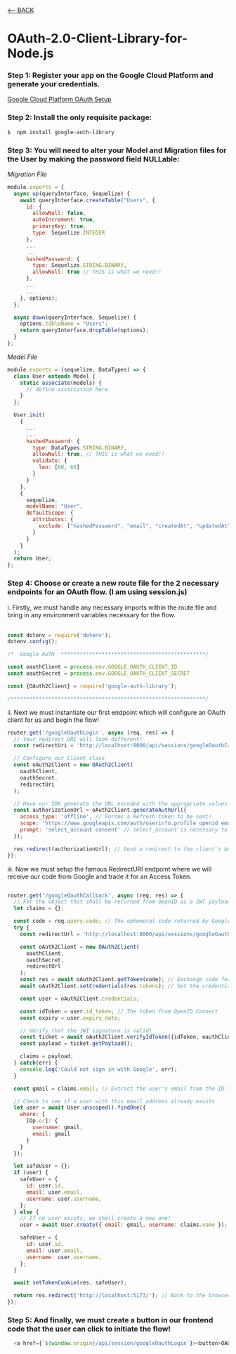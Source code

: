 [<-- BACK](https://github.com/bkieselEducational/OAuth-SDKs)
# OAuth-2.0-Client-Library-for-Node.js

### Step 1: Register your app on the Google Cloud Platform and generate your credentials.
[Google Cloud Platform OAuth Setup](https://github.com/bkieselEducational/OAuth-Google-Cloud-Console-Setup)

### Step 2: Install the only requisite package:

```bash
$  npm install google-auth-library
```

### Step 3: You will need to alter your Model and Migration files for the User by making the password field NULLable:

*Migration File*
```javascript
module.exports = {
  async up(queryInterface, Sequelize) {
    await queryInterface.createTable("Users", {
      id: {
        allowNull: false,
        autoIncrement: true,
        primaryKey: true,
        type: Sequelize.INTEGER
      },
      ...
      ...
      hashedPassword: {
        type: Sequelize.STRING.BINARY,
        allowNull: true // THIS is what we need!!
      },
      ...
      ...
    }, options);
  },

  async down(queryInterface, Sequelize) {
    options.tableName = "Users";
    return queryInterface.dropTable(options);
  }
};
```

*Model File*
```javascript
module.exports = (sequelize, DataTypes) => {
  class User extends Model {
    static associate(models) {
      // define association here
    }
  };

  User.init(
    {
      ...
      ...
      hashedPassword: {
        type: DataTypes.STRING.BINARY,
        allowNull: true, // THIS is what we need!!
        validate: {
          len: [60, 60]
        }
      }
    },
    {
      sequelize,
      modelName: "User",
      defaultScope: {
        attributes: {
          exclude: ["hashedPassword", "email", "createdAt", "updatedAt"]
        }
      }
    }
  );
  return User;
};
```
### Step 4: Choose or create a new route file for the 2 necessary endpoints for an OAuth flow. (I am using session.js)
i. Firstly, we must handle any necessary imports within the route file and bring in any environment variables necessary for the flow.<br>
<br>
```javascript
const dotenv = require('dotenv');
dotenv.config();
```
```javascript
/*  Google AUTH  **********************************************/

const oauthClient = process.env.GOOGLE_OAUTH_CLIENT_ID
const oauthSecret = process.env.GOOGLE_OAUTH_CLIENT_SECRET

const {OAuth2Client} = require('google-auth-library');

/**************************************************************/
```
ii. Next we must instantiate our first endpoint which will configure an OAuth client for us and begin the flow!
```javascript
router.get('/googleOauthLogin', async (req, res) => {
  // Your redirect URI will look different!
  const redirectUri = 'http://localhost:8000/api/sessions/googleOauthCallback';

  // Configure our Client class
  const oAuth2Client = new OAuth2Client(
    oauthClient,
    oauthSecret,
    redirectUri
  );

  // Have our SDK generate the URL encoded with the appropriate values to start the flow.
  const authorizationUrl = oAuth2Client.generateAuthUrl({
    access_type: 'offline', // Forces a Refresh token to be sent!
    scope: 'https://www.googleapis.com/auth/userinfo.profile openid email',
    prompt: 'select_account consent' // select_account is necessary to garauntee that a user is prompted for account selection even when logged in to Google.
  });

  res.redirect(authorizationUrl); // Send a redirect to the client's browser which will fetch the Google Select an Account menu.
});
```

iii. Now we must setup the famous RedirectURI endpoint where we will receive our code from Google and trade it for an Access Token.
```javascript

router.get('/googleOauthCallback', async (req, res) => {
  // For the object that shall be returned from OpenID as a JWT payload!
  let claims = {};

  const code = req.query.code; // The ephemeral code returned by Google.
  try {
    const redirectUrl = 'http://localhost:8000/api/sessions/googleOauthCallback';

    const oAuth2Client = new OAuth2Client(
      oauthClient,
      oauthSecret,
      redirectUrl
    );
    const res = await oAuth2Client.getToken(code); // Exchange code for access token.
    await oAuth2Client.setCredentials(res.tokens); // Set the credentials property of our Client class

    const user = oAuth2Client.credentials;

    const idToken = user.id_token; // The token from OpenID Connect
    const expiry = user.expiry_date;

    // Verify that the JWT signature is valid!
    const ticket = await oAuth2Client.verifyIdToken({idToken, oauthClient, expiry});
    const payload = ticket.getPayload();

    claims = payload;
  } catch(err) {
    console.log('Could not sign in with Google', err);
  }

  const gmail = claims.email; // Extract the user's email from the ID Token claims!

  // Check to see if a user with this email address already exists
  let user = await User.unscoped().findOne({
    where: {
      [Op.or]: {
        username: gmail,
        email: gmail
      }
    }
  });

  let safeUser = {};
  if (user) {
    safeUser = {
      id: user.id,
      email: user.email,
      username: user.username,
    };
  } else {
    // If no user exists, we shall create a new one!
    user = await User.create({ email: gmail, username: claims.name }); // Note: No password!!!

    safeUser = {
      id: user.id,
      email: user.email,
      username: user.username,
    };
  }

  await setTokenCookie(res, safeUser);

  return res.redirect('http://localhost:5173/'); // Back to the browser!
});
```

### Step 5: And finally, we must create a button in our frontend code that the user can click to initiate the flow!
```javascript
  <a href={`${window.origin}/api/session/googleOauthLogin`}><button>OAUTH</button></a>
```
